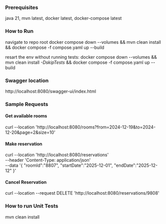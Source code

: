 ### Prerequisites
java 21, mvn latest, docker latest, docker-compose latest
### How to Run
navigate to repo root
docker compose down --volumes && mvn clean install  && docker compose -f compose.yaml up --build

resart the env without running tests: docker compose down --volumes && mvn clean install *-DskipTests* && docker compose -f compose.yaml up --build
### Swagger location
http://localhost:8080/swagger-ui/index.html
### Sample Requests

#### Get available rooms
curl --location 'http://localhost:8080/rooms?from=2024-12-19&to=2024-12-20&page=2&size=10'

#### Make reservation
curl --location 'http://localhost:8080/reservations' \
--header 'Content-Type: application/json' \
--data '{
"roomId":"8807",
"startDate":"2025-12-01",
"endDate":"2025-12-12"
}'

#### Cancel Reservation
curl --location --request DELETE 'http://localhost:8080/reservations/9808'

### How to run Unit Tests
mvn clean install

